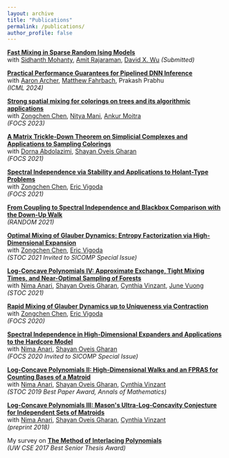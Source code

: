 ```yaml
---
layout: archive
title: "Publications"
permalink: /publications/
author_profile: false
---
```


**[Fast Mixing in Sparse Random Ising Models](https://arxiv.org/abs/2405.06616)** <br />
with [Sidhanth Mohanty](https://sidhanthm.com/), [Amit Rajaraman](https://amitrajaraman.github.io/about/), [David X. Wu](https://davidxwu.github.io/)
*(Submitted)*

**[Practical Performance Guarantees for Pipelined DNN Inference](https://arxiv.org/abs/2311.03703)** <br />
with [Aaron Archer](https://research.google/people/aaron-archer/), [Matthew Fahrbach](https://www.matthewfahrbach.com/), Prakash Prabhu <br />
*(ICML 2024)*

**[Strong spatial mixing for colorings on trees and its algorithmic applications](https://arxiv.org/abs/2304.01954)** <br />
with [Zongchen Chen](https://sites.google.com/view/zongchenchen/home), [Nitya Mani](https://www.mit.edu/~nmani/), [Ankur Moitra](https://people.csail.mit.edu/moitra/) <br />
*(FOCS 2023)*

**[A Matrix Trickle-Down Theorem on Simplicial Complexes and Applications to Sampling Colorings](https://arxiv.org/abs/2106.03845)** <br />
with [Dorna Abdolazimi](https://dornaabdolazimi.github.io/), [Shayan Oveis Gharan](https://homes.cs.washington.edu/~shayan/) <br />
*(FOCS 2021)*

**[Spectral Independence via Stability and Applications to Holant-Type Problems](https://arxiv.org/abs/2106.03366)** <br />
with [Zongchen Chen](https://sites.google.com/view/zongchenchen/home), [Eric Vigoda](https://sites.cs.ucsb.edu/~vigoda/) <br />
*(FOCS 2021)*

**[From Coupling to Spectral Independence and Blackbox Comparison with the Down-Up Walk](https://arxiv.org/abs/2103.11609)** <br />
*(RANDOM 2021)*

**[Optimal Mixing of Glauber Dynamics: Entropy Factorization via High-Dimensional Expansion](https://arxiv.org/abs/2011.02075)** <br />
with [Zongchen Chen](https://sites.google.com/view/zongchenchen/home), [Eric Vigoda](https://sites.cs.ucsb.edu/~vigoda/) <br />
*(STOC 2021 Invited to SICOMP Special Issue)*

**[Log-Concave Polynomials IV: Approximate Exchange, Tight Mixing Times, and Near-Optimal Sampling of Forests](https://arxiv.org/abs/2004.07220)** <br />
with [Nima Anari](https://nimaanari.com/), [Shayan Oveis Gharan](https://homes.cs.washington.edu/~shayan/), [Cynthia Vinzant](http://sites.math.washington.edu/~vinzant/), [June Vuong](https://thuyduongvuong.github.io/index.html) <br />
*(STOC 2021)*

**[Rapid Mixing of Glauber Dynamics up to Uniqueness via Contraction](https://arxiv.org/abs/2004.09083)** <br />
with [Zongchen Chen](https://sites.google.com/view/zongchenchen/home), [Eric Vigoda](https://sites.cs.ucsb.edu/~vigoda/) <br />
*(FOCS 2020)*

**[Spectral Independence in High-Dimensional Expanders and Applications to the Hardcore Model](https://arxiv.org/abs/2001.00303)** <br />
with [Nima Anari](https://nimaanari.com/), [Shayan Oveis Gharan](https://homes.cs.washington.edu/~shayan/) <br />
*(FOCS 2020 Invited to SICOMP Special Issue)*

**[Log-Concave Polynomials II: High-Dimensional Walks and an FPRAS for Counting Bases of a Matroid](https://arxiv.org/abs/1811.01816)** <br />
with [Nima Anari](https://nimaanari.com/), [Shayan Oveis Gharan](https://homes.cs.washington.edu/~shayan/), [Cynthia Vinzant](http://sites.math.washington.edu/~vinzant/) <br />
*(STOC 2019 Best Paper Award, Annals of Mathematics)*

**[Log-Concave Polynomials III: Mason's Ultra-Log-Concavity Conjecture for Independent Sets of Matroids](https://arxiv.org/abs/1811.01600)** <br />
with [Nima Anari](https://nimaanari.com/), [Shayan Oveis Gharan](https://homes.cs.washington.edu/~shayan/), [Cynthia Vinzant](http://sites.math.washington.edu/~vinzant/) <br />
*(preprint 2018)*

My survey on **[The Method of Interlacing Polynomials](https://s3-us-west-2.amazonaws.com/www-cse-public/ugrad/thesis/KuikuiLui.pdf)** <br />
*(UW CSE 2017 Best Senior Thesis Award)*

